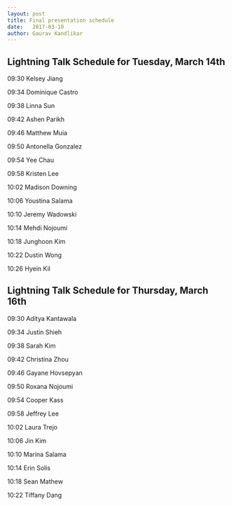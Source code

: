 ```yaml
---
layout: post
title: Final presentation schedule
date:   2017-03-10
author: Gaurav Kandlikar
---
```


## Lightning Talk Schedule for Tuesday, March 14th


09:30 Kelsey Jiang

09:34 Dominique Castro

09:38 Linna Sun

09:42 Ashen Parikh

09:46 Matthew Muia

09:50 Antonella Gonzalez

09:54 Yee Chau

09:58 Kristen Lee

10:02 Madison Downing

10:06 Youstina Salama

10:10 Jeremy Wadowski

10:14 Mehdi Nojoumi

10:18 Junghoon Kim

10:22 Dustin Wong

10:26 Hyein Kil

## Lightning Talk Schedule for Thursday, March 16th


09:30 Aditya Kantawala

09:34 Justin Shieh

09:38 Sarah Kim

09:42 Christina Zhou

09:46 Gayane Hovsepyan

09:50 Roxana Nojoumi

09:54 Cooper Kass

09:58 Jeffrey Lee

10:02 Laura Trejo

10:06 Jin Kim

10:10 Marina Salama

10:14 Erin Solis

10:18 Sean Mathew

10:22 Tiffany Dang